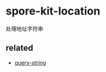 # spore-kit-location

处理地址字符串

## related

* [query-string](https://www.npmjs.com/package/query-string)
